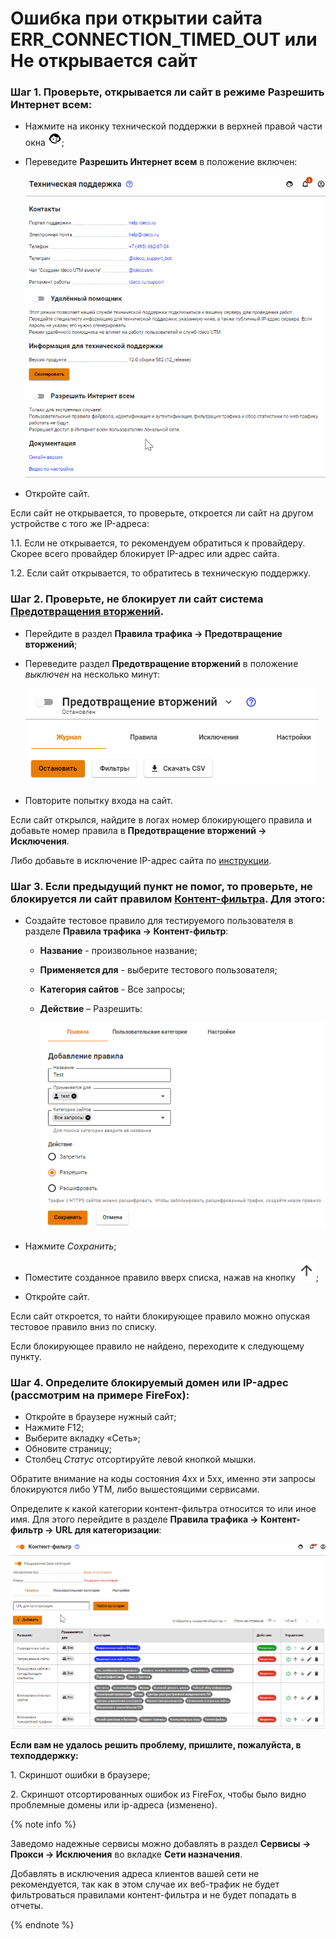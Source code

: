 # Ошибка при открытии сайта ERR\_CONNECTION\_TIMED\_OUT или Не открывается сайт

### Шаг 1. Проверьте, открывается ли сайт в режиме **Разрешить Интернет всем**:

* Нажмите на иконку технической поддержки в верхней правой части окна ![](../../../_images/icon-help.png);
*   Переведите **Разрешить Интернет всем** в положение включен:

    <img src="../../../_images/not-open.gif" alt="" data-size="original">
* Откройте сайт.

Если сайт не открывается, то проверьте, откроется ли сайт на другом устройстве с того же IP-адреса:

1.1. Если не открывается, то рекомендуем обратиться к провайдеру. Скорее всего провайдер блокирует IP-адрес или адрес сайта. 

1.2. Если сайт открывается, то обратитесь в техническую поддержку.

### Шаг 2. Проверьте, не блокирует ли сайт система [**Предотвращения вторжений**](../../settings/access-rules/ips.md).

* Перейдите в раздел **Правила трафика -> Предотвращение вторжений**;
*   Переведите раздел **Предотвращение вторжений** в положение _выключен_ на несколько минут:

    <img src="../../../_images/not-open1.png" alt="" data-size="original">
* Повторите попытку входа на сайт.

Если сайт открылся, найдите в логах номер блокирующего правила и добавьте номер правила в **Предотвращение вторжений -> Исключения**.

Либо добавьте в исключение IP-адрес сайта по [инструкции](../../settings/access-rules/ips.md#kak-isklyuchit-uzel-iz-obrabotki-sistemoi-ids-ips).

### Шаг 3. Если предыдущий пункт не помог, то проверьте, не блокируется ли сайт правилом [Контент-фильтра](../../settings/access-rules/content-filter/). Для этого:

* Создайте тестовое правило для тестируемого пользователя в разделе **Правила трафика -> Контент-фильтр**:
  * **Название** - произвольное название;
  * **Применяется для** - выберите тестового пользователя;
  * **Категория сайтов** - Все запросы;
  * **Действие** – Разрешить:
    
    ![](../../../_images/not-open2.png)

* Нажмите _Сохранить_;
* Поместите созданное правило вверх списка, нажав на кнопку ![](../../../_images/icon-up.png);
* Откройте сайт.

Если сайт откроется, то найти блокирующее правило можно опуская тестовое правило вниз по списку.

Если блокирующее правило не найдено, переходите к следующему пункту.

### Шаг 4. Определите блокируемый домен или IP-адрес (рассмотрим на примере FireFox):

* Откройте в браузере нужный сайт;
* Нажмите F12;
* Выберите вкладку «Сеть»;
* Обновите страницу;
* Столбец _Статус_ отсортируйте левой кнопкой мышки.

Обратите внимание на коды состояния 4xx и 5хх, именно эти запросы блокируются либо УТМ, либо вышестоящими сервисами.

Определите к какой категории контент-фильтра относится то или иное имя. Для этого перейдите в разделе **Правила трафика -> Контент-фильтр -> URL для категоризации**:

![](../../../_images/not-open1.gif)

**Если вам не удалось решить проблему, пришлите, пожалуйста, в техподдержку:**

1\. Скриншот ошибки в браузере;

2\. Скриншот отсортированных ошибок из FireFox, чтобы было видно проблемные домены или ip-адреса (изменено).

{% note info %}

Заведомо надежные сервисы можно добавлять в раздел **Сервисы -> Прокси -> Исключения** во вкладке **Сети назначения**.

Добавлять в исключения адреса клиентов вашей сети не рекомендуется, так как в этом случае их веб-трафик не будет фильтроваться правилами контент-фильтра и не будет попадать в отчеты.

{% endnote %}

